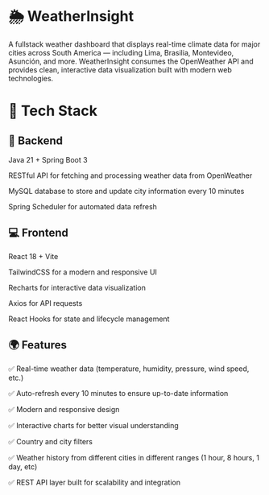 # 🌦️ WeatherInsight

A fullstack weather dashboard that displays real-time climate data for major cities across South America — including Lima, Brasilia, Montevideo, Asunción, and more.
WeatherInsight consumes the OpenWeather API and provides clean, interactive data visualization built with modern web technologies.

# 🚀 Tech Stack
## 🧠 Backend

Java 21 + Spring Boot 3

RESTful API for fetching and processing weather data from OpenWeather

MySQL database to store and update city information every 10 minutes

Spring Scheduler for automated data refresh

## 💻 Frontend

React 18 + Vite

TailwindCSS for a modern and responsive UI

Recharts for interactive data visualization

Axios for API requests

React Hooks for state and lifecycle management

## 🌍 Features

✅ Real-time weather data (temperature, humidity, pressure, wind speed, etc.)

✅ Auto-refresh every 10 minutes to ensure up-to-date information

✅ Modern and responsive design

✅ Interactive charts for better visual understanding

✅ Country and city filters

✅ Weather history from different cities in different ranges (1 hour, 8 hours, 1 day, etc)

✅ REST API layer built for scalability and integration

